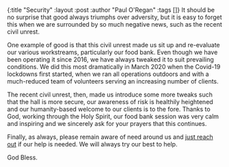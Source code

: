 {:title "Security"
 :layout :post
 :author "Paul O'Regan"
 :tags []}
It should be no surprise that good always triumphs over adversity, but it is easy to forget this when we are surrounded by so much negative news, such as the recent civil unrest.

One example of good is that this civil unrest made us sit up and re-evaluate our various workstreams, particularly our food bank. Even though we have been operating it since 2016, we have always tweaked it to suit prevailing conditions. We did this most dramatically in March 2020 when the Covid-19 lockdowns first started, when we ran all operations outdoors and with a much-reduced team of volunteers serving an increasing number of clients.

The recent civil unrest, then, made us introduce some more tweaks such that the hall is more secure, our awareness of risk is healthily heightened and our humanity-based welcome to our clients is to the fore. Thanks to God, working through the Holy Spirit, our food bank session was very calm and inspiring and we sincerely ask for your prayers that this continues.

Finally, as always, please remain aware of need around us and [just reach out](../../pages-output/contact/) if our help is needed. We will always try our best to help.

God Bless.
